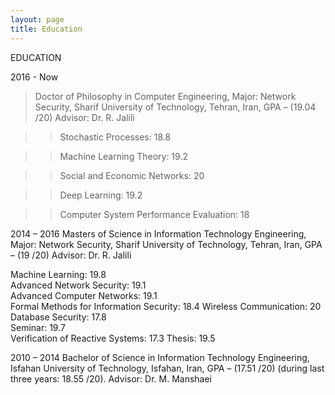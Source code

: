 ```yaml
---
layout: page
title: Education
---
```


EDUCATION

2016 - Now	
>Doctor of Philosophy in Computer Engineering, Major: Network Security, Sharif University of Technology, Tehran, Iran, GPA – (19.04 /20) 
Advisor: Dr. R. Jalili

>>Stochastic Processes: 18.8

>>Machine Learning Theory: 19.2

>>Social and Economic Networks: 20

>>Deep Learning: 19.2

>>Computer System Performance Evaluation: 18


2014 – 2016
	Masters of Science in Information Technology Engineering, Major: Network Security, Sharif University of Technology, Tehran, Iran, GPA – (19 /20) 
Advisor: Dr. R. Jalili

Machine Learning: 19.8  
Advanced Network Security: 19.1   
Advanced Computer Networks: 19.1  
Formal Methods for Information Security: 18.4 
Wireless Communication: 20   
Database Security: 17.8  
Seminar: 19.7  
Verification of Reactive Systems: 17.3
Thesis: 19.5

2010 – 2014	Bachelor of Science in Information Technology Engineering, Isfahan University of Technology, Isfahan, Iran, GPA – (17.51 /20) (during last three years: 18.55 /20).
Advisor: Dr. M. Manshaei


